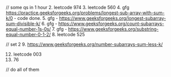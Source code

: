 // some qs in 1 hour 
2. leetcode 974 
3. leetcode 560 
4. gfg https://practice.geeksforgeeks.org/problems/longest-sub-array-with-sum-k/0 - code done.
5. gfg -  https://www.geeksforgeeks.org/longest-subarray-sum-divisible-k/
6. gfg - https://www.geeksforgeeks.org/count-subarrays-equal-number-1s-0s/ 
7. gfg - https://www.geeksforgeeks.org/substring-equal-number-0-1-2/ 
8. leetcode 525 


// set 2 
9. https://www.geeksforgeeks.org/number-subarrays-sum-less-k/

12. leetcode 003
13. 76 



// do all of them 
